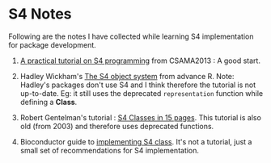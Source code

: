 # S4 Notes 

Following are the notes I have collected while learning S4 implementation for package development.

1. [A practical tutorial on S4
programming](https://www.bioconductor.org/help/course-materials/2013/CSAMA2013/friday/afternoon/S4-tutorial.pdf) 
from CSAMA2013 : A good start.

2. Hadley Wickham's [The S4 object system](http://adv-r.had.co.nz/S4.html) from advance R. Note: Hadley's packages don't
use S4 and I think therefore the tutorial is not up-to-date. Eg: it still uses the deprecated `representation` function 
while defining a **Class**.

3. Robert Gentelman's tutorial : [S4 Classes in 15 pages](https://www.stat.auckland.ac.nz/S-Workshop/Gentleman/S4Objects.pdf). 
This tutorial is also old (from 2003) and therefore uses deprecated functions.

4. Bioconductor guide to [implementing S4 class](https://www.bioconductor.org/developers/package-guidelines/#classes). It's
not a tutorial, just a small set of recommendations for S4 implementation.
